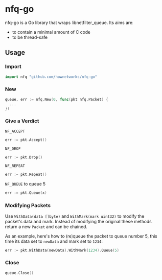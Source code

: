 # nfq-go

nfq-go is a Go library that wraps libnetfilter_queue. Its aims are:
 * to contain a minimal amount of C code
 * to be thread-safe

## Usage

### Import 

```go
import nfq "github.com/hownetworks/nfq-go"
```

### New

```go
queue, err := nfq.New(0, func(pkt nfq.Packet) {
  ...
})
```

### Give a Verdict

`NF_ACCEPT`

```go
err := pkt.Accept()
```

`NF_DROP`

```go
err := pkt.Drop()
```

`NF_REPEAT`

```go
err := pkt.Repeat()
```

`NF_QUEUE` to queue 5

```go
err := pkt.Queue(x)
```

### Modifying Packets

Use `WithData(data []byte)` and `WithMark(mark uint32)` to modify the packet's data and mark. Instead of modifying the original these methods return a new `Packet` and can be chained.

As an example, here's how to (re)queue the packet to queue number 5, this time its data set to `newData` and mark set to `1234`:

```go
err := pkt.WithData(newData).WithMark(1234).Queue(5)
```

### Close

```go
queue.Close()
```
